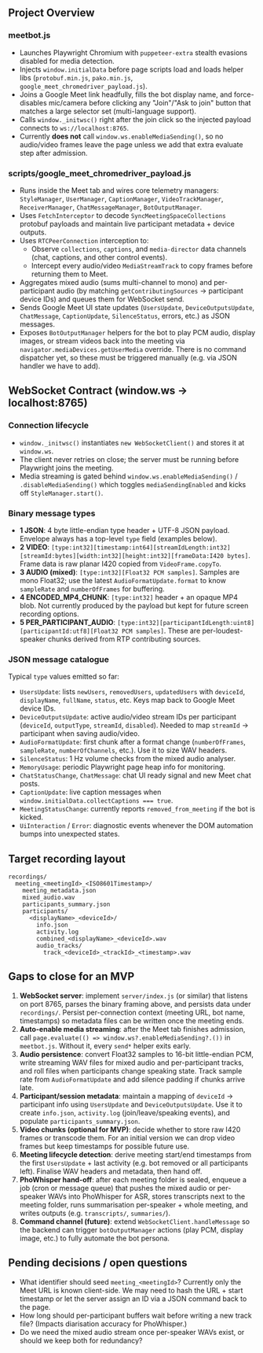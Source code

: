 ## Project Overview

### meetbot.js
- Launches Playwright Chromium with `puppeteer-extra` stealth evasions disabled for media detection.
- Injects `window.initialData` before page scripts load and loads helper libs (`protobuf.min.js`, `pako.min.js`, `google_meet_chromedriver_payload.js`).
- Joins a Google Meet link headfully, fills the bot display name, and force-disables mic/camera before clicking any "Join"/"Ask to join" button that matches a large selector set (multi-language support).
- Calls `window._initwsc()` right after the join click so the injected payload connects to `ws://localhost:8765`.
- Currently **does not** call `window.ws.enableMediaSending()`, so no audio/video frames leave the page unless we add that extra evaluate step after admission.

### scripts/google_meet_chromedriver_payload.js
- Runs inside the Meet tab and wires core telemetry managers: `StyleManager`, `UserManager`, `CaptionManager`, `VideoTrackManager`, `ReceiverManager`, `ChatMessageManager`, `BotOutputManager`.
- Uses `FetchInterceptor` to decode `SyncMeetingSpaceCollections` protobuf payloads and maintain live participant metadata + device outputs.
- Uses `RTCPeerConnection` interception to:
  - Observe `collections`, `captions`, and `media-director` data channels (chat, captions, and other control events).
  - Intercept every audio/video `MediaStreamTrack` to copy frames before returning them to Meet.
- Aggregates mixed audio (sums multi-channel to mono) and per-participant audio (by matching `getContributingSources` -> participant device IDs) and queues them for WebSocket send.
- Sends Google Meet UI state updates (`UsersUpdate`, `DeviceOutputsUpdate`, `ChatMessage`, `CaptionUpdate`, `SilenceStatus`, errors, etc.) as JSON messages.
- Exposes `BotOutputManager` helpers for the bot to play PCM audio, display images, or stream videos back into the meeting via `navigator.mediaDevices.getUserMedia` override. There is no command dispatcher yet, so these must be triggered manually (e.g. via JSON handler we have to add).

## WebSocket Contract (window.ws -> localhost:8765)

### Connection lifecycle
- `window._initwsc()` instantiates `new WebSocketClient()` and stores it at `window.ws`.
- The client never retries on close; the server must be running before Playwright joins the meeting.
- Media streaming is gated behind `window.ws.enableMediaSending()` / `.disableMediaSending()` which toggles `mediaSendingEnabled` and kicks off `StyleManager.start()`.

### Binary message types
- **1 JSON**: 4 byte little-endian type header + UTF-8 JSON payload. Envelope always has a top-level `type` field (examples below).
- **2 VIDEO**: `[type:int32][timestamp:int64][streamIdLength:int32][streamId:bytes][width:int32][height:int32][frameData:I420 bytes]`. Frame data is raw planar I420 copied from `VideoFrame.copyTo`.
- **3 AUDIO (mixed)**: `[type:int32][Float32 PCM samples]`. Samples are mono Float32; use the latest `AudioFormatUpdate.format` to know `sampleRate` and `numberOfFrames` for buffering.
- **4 ENCODED_MP4_CHUNK**: `[type:int32]` header + an opaque MP4 blob. Not currently produced by the payload but kept for future screen recording options.
- **5 PER_PARTICIPANT_AUDIO**: `[type:int32][participantIdLength:uint8][participantId:utf8][Float32 PCM samples]`. These are per-loudest-speaker chunks derived from RTP contributing sources.

### JSON message catalogue
Typical `type` values emitted so far:
- `UsersUpdate`: lists `newUsers`, `removedUsers`, `updatedUsers` with `deviceId`, `displayName`, `fullName`, `status`, etc. Keys map back to Google Meet device IDs.
- `DeviceOutputsUpdate`: active audio/video stream IDs per participant (`deviceId`, `outputType`, `streamId`, `disabled`). Needed to map `streamId` -> participant when saving audio/video.
- `AudioFormatUpdate`: first chunk after a format change (`numberOfFrames`, `sampleRate`, `numberOfChannels`, etc.). Use it to size WAV headers.
- `SilenceStatus`: 1 Hz volume checks from the mixed audio analyser.
- `MemoryUsage`: periodic Playwright page heap info for monitoring.
- `ChatStatusChange`, `ChatMessage`: chat UI ready signal and new Meet chat posts.
- `CaptionUpdate`: live caption messages when `window.initialData.collectCaptions === true`.
- `MeetingStatusChange`: currently reports `removed_from_meeting` if the bot is kicked.
- `UiInteraction` / `Error`: diagnostic events whenever the DOM automation bumps into unexpected states.

## Target recording layout
```
recordings/
  meeting_<meetingId>_<ISO8601Timestamp>/
    meeting_metadata.json
    mixed_audio.wav
    participants_summary.json
    participants/
      <displayName>_<deviceId>/
        info.json
        activity.log
        combined_<displayName>_<deviceId>.wav
        audio_tracks/
          track_<deviceId>_<trackId>_<timestamp>.wav
```

## Gaps to close for an MVP
1. **WebSocket server**: implement `server/index.js` (or similar) that listens on port 8765, parses the binary framing above, and persists data under `recordings/`. Persist per-connection context (meeting URL, bot name, timestamps) so metadata files can be written once the meeting ends.
2. **Auto-enable media streaming**: after the Meet tab finishes admission, call `page.evaluate(() => window.ws?.enableMediaSending?.())` in `meetbot.js`. Without it, every `send*` helper exits early.
3. **Audio persistence**: convert Float32 samples to 16-bit little-endian PCM, write streaming WAV files for mixed audio and per-participant tracks, and roll files when participants change speaking state. Track sample rate from `AudioFormatUpdate` and add silence padding if chunks arrive late.
4. **Participant/session metadata**: maintain a mapping of `deviceId` -> participant info using `UsersUpdate` and `DeviceOutputsUpdate`. Use it to create `info.json`, `activity.log` (join/leave/speaking events), and populate `participants_summary.json`.
5. **Video chunks (optional for MVP)**: decide whether to store raw I420 frames or transcode them. For an initial version we can drop video frames but keep timestamps for possible future use.
6. **Meeting lifecycle detection**: derive meeting start/end timestamps from the first `UsersUpdate` + last activity (e.g. bot removed or all participants left). Finalise WAV headers and metadata, then hand off.
7. **PhoWhisper hand-off**: after each meeting folder is sealed, enqueue a job (cron or message queue) that pushes the mixed audio or per-speaker WAVs into PhoWhisper for ASR, stores transcripts next to the meeting folder, runs summarisation per-speaker + whole meeting, and writes outputs (e.g. `transcripts/`, `summaries/`).
8. **Command channel (future)**: extend `WebSocketClient.handleMessage` so the backend can trigger `botOutputManager` actions (play PCM, display image, etc.) to fully automate the bot persona.

## Pending decisions / open questions
- What identifier should seed `meeting_<meetingId>`? Currently only the Meet URL is known client-side. We may need to hash the URL + start timestamp or let the server assign an ID via a JSON command back to the page.
- How long should per-participant buffers wait before writing a new track file? (Impacts diarisation accuracy for PhoWhisper.)
- Do we need the mixed audio stream once per-speaker WAVs exist, or should we keep both for redundancy?




